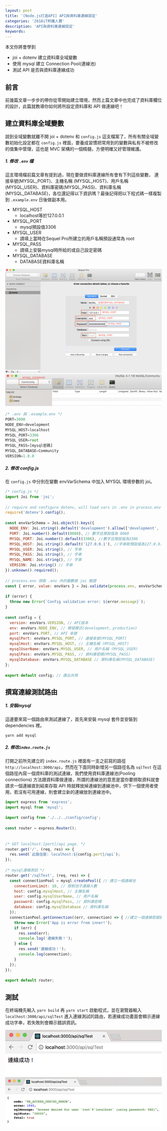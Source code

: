 ```yaml
---
layout: post
title: '[Node.js打造API] API與資料庫連線設定'
categories: '2018iT邦鐵人賽'
description: 'API與資料庫連線設定'
keywords: 
---
```


本文你將會學到
- joi + dotenv  建立資料庫全域變數
- 使用 mysql 建立 Connection Pool(連線池) 
- 測試 API 是否與資料庫連線成功

## 前言
前幾篇文章一步步的帶你從零開始建立環境，然而上篇文章中也完成了資料庫欄位的設計，此篇就教導你如何將所設定資料庫和 API 做連線吧！

## 建立資料庫全域變數
說到全域變數就離不開 joi + dotenv 和 `config.js` 這支檔案了，所有有關全域變數初始化設定都在 `config.js` 裡面，要養成習慣把常用到的變數與私有不被修改的值集中管理，這也是 MVC 架構的一個精髓，方便明確又好管理維護。

##### 1. 修改 `.env` 檔

這支環境檔前篇文章有提到過，現在要做資料庫連線所有會有下列這些變數， 連接阜號(MYSQL_PORT)、主機名稱 (MYSQL_HOST)、用戶名稱 (MYSQL_USER)、資料庫密碼(MYSQL_PASS)、資料庫名稱(MYSQL_DATABASE)，各位還記得以下資訊嗎？最後記得把以下程式碼一樣複製到 `.example.env` 日後做副本用。

- MYSQL_HOST
  - localhost等於127.0.0.1
- MYSQL_PORT
  - mysql預設值3306
- MYSQL_USER
  - 請填上當時在Sequel Pro所建立的用戶名稱預設通常為 root
- MYSQL_PASS
  - 請填上安裝mysql時所給的或自己設定密碼
- MYSQL_DATABASE
  - DATABASE資料庫名稱

<img src="/images/posts/it2018/img1070102-1.png">
<img src="/images/posts/it2018/img1070102-2.png">

```js
/* .env 與 .example.env */
PORT=3000
NODE_ENV=development
MYSQL_HOST=localhost 
MYSQL_PORT=3306  
MYSQL_USER=root 
MYSQL_PASS=[mysql密碼] 
MYSQL_DATABASE=Community 
VERSION=1.0.0
```

##### 2. 修改 config.js

在 `config.js` 中分別在變數 envVarSchema 中加入 MYSQL 環境參數的 joi。

```js
/* config.js */
import Joi from 'joi';

// require and configure dotenv, will load vars in .env in process.env
require('dotenv').config();

const envVarSchema = Joi.object().keys({
  NODE_ENV: Joi.string().default('development').allow(['development', 'production']), // 字串且預設值為development 並只允許兩種參數
  PORT: Joi.number().default(8080), // 數字且預設值為 8080
  MYSQL_PORT: Joi.number().default(3306), //數字且預設值為3306
  MYSQL_HOST: Joi.string().default('127.0.0.1'), //字串取預設值為127.0.0.1
  MYSQL_USER: Joi.string(), // 字串
  MYSQL_PASS: Joi.string(), // 字串
  MYSQL_NAME: Joi.string(), // 字串
  VERSION: Joi.string() // 字串
}).unknown().required();

// process.env 撈取 .env 內的變數做 joi 驗證
const { error, value: envVars } = Joi.validate(process.env, envVarSchema);

if (error) {
  throw new Error(`Config validation error: ${error.message}`);
}

const config = {
  version: envVars.VERSION, // API版本
  env: envVars.NODE_ENV, // 開發模式(development、production)
  port: envVars.PORT, // API 阜號
  mysqlPort: envVars.MYSQL_PORT, // 連接阜號(MYSQL_PORT)
  mysqlHost: envVars.MYSQL_HOST, // 主機名稱 (MYSQL_HOST)
  mysqlUserName: envVars.MYSQL_USER, // 用戶名稱 (MYSQL_USER)
  mysqlPass: envVars.MYSQL_PASS, // 資料庫密碼(MYSQL_PASS)
  mysqlDatabase: envVars.MYSQL_DATABASE // 資料庫名稱(MYSQL_DATABASE)
};

export default config; // 匯出共用
```

## 撰寫連線測試路由

##### 1. 安裝mysql

這邊要來寫一個路由來測試連線了，首先來安裝 mysql 套件並安裝到 dependencies 裡。

```bash
yarn add mysql
```

##### 2. 修改`index.route.js`

打開之前所先建立的 `index.route.js` 裡面有一支之前寫的路徑 `http://localhost:3000/api`，然而在下面同時新增另一個路徑名為 `sqlTest` 在這個路徑內寫一個資料庫的測試連線，我們使用資料庫連線池(Pooling connections) 方法跟資料庫做連接，所謂的連線池的意思是當你要撈取資料就會請求一個連線直到結束存取 API 時就釋放掉連線到連線池中，供下一個使用者使用，若沒有可用連線，則會建立新的連線放到連線池中。

```js
import express from 'express';
import mysql from 'mysql';

import config from './../../config/config';

const router = express.Router();


/* GET localhost:[port]/api page. */
router.get('/', (req, res) => {
  res.send(`此路徑是: localhost:${config.port}/api`);
});

/* mysql連線測試 */
router.get('/sqlTest', (req, res) => {
  const connectionPool = mysql.createPool({ // 建立一個連線池
    connectionLimit: 10, // 限制池子連線人數
    host: config.mysqlHost, // 主機名稱
    user: config.mysqlUserName, // 用戶名稱 
    password: config.mysqlPass, // 資料庫密碼
    database: config.mysqlDatabase // 資料庫名稱
  });
  connectionPool.getConnection((err, connection) => { //建立一個連線若錯誤回傳err
    throw new Error('App is error from inner!');
    if (err) {
      res.send(err);
      console.log('連線失敗！');
    } else {
      res.send('連線成功！');
      console.log(connection);
    }
  });
});

export default router;

```

## 測試
在終端機先輸入 `yarn build` 再 `yarn start` 啟動程式，並在瀏覽器輸入 `localhost:3000/api/sqlTest` 進入連線測試的路由，若連線成功畫面會顯示連線成功字串，若失敗則會顯示錯誤資訊。

<img src="/images/posts/it2018/img1070102-3.png">
<img src="/images/posts/it2018/img1070102-4.png">
